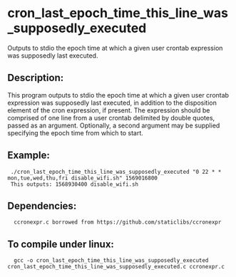 # cron_last_epoch_time_this_line_was_supposedly_executed
Outputs to stdio the epoch time at which a given user crontab expression was supposedly last executed.

## Description:
This program outputs to stdio the epoch time at which a given user
  crontab expression was supposedly last executed, in addition to
  the disposition element of the cron expression, if present.  The
  expression should be comprised of one line from a user crontab
  delimited by double quotes, passed as an argument.  Optionally, a
  second argument may be supplied specifying the epoch time from
  which to start.

## Example:
     ./cron_last_epoch_time_this_line_was_supposedly_executed "0 22 * * mon,tue,wed,thu,fri disable_wifi.sh" 1569016800
     This outputs: 1568930400 disable_wifi.sh

## Dependencies: 
      ccronexpr.c borrowed from https://github.com/staticlibs/ccronexpr

## To compile under linux:  
      gcc -o cron_last_epoch_time_this_line_was_supposedly_executed cron_last_epoch_time_this_line_was_supposedly_executed.c ccronexpr.c